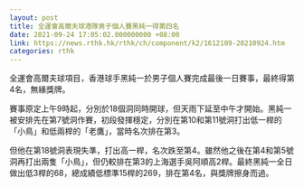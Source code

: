 ```yaml
---
layout: post
title: 全運會高爾夫球港隊男子個人賽黑純一得第四名
date: 2021-09-24 17:05:02.000000000 +08:00
link: https://news.rthk.hk/rthk/ch/component/k2/1612109-20210924.htm
categories: rthk
---
```


全運會高爾夫球項目，香港球手黑純一於男子個人賽完成最後一日賽事，最終得第4名，無緣獎牌。

賽事原定上午9時起，分別於18個洞同時開球，但天雨下延至中午才開始。黑純一被安排先在第7號洞作賽，初段發揮穩定，分別在第10和第11號洞打出低一桿的「小鳥」和低兩桿的「老鷹」，當時名次排在第3。

但他在第18號洞表現失準，打出高一桿，名次跌至第4。雖然他之後在第4和第5號洞再打出兩隻「小鳥」，但仍較排在第3的上海選手吳阿順高2桿。最終黑純一全日做出低3桿的68，總成績低標準15桿的269，排在第4名，與獎牌擦身而過。
